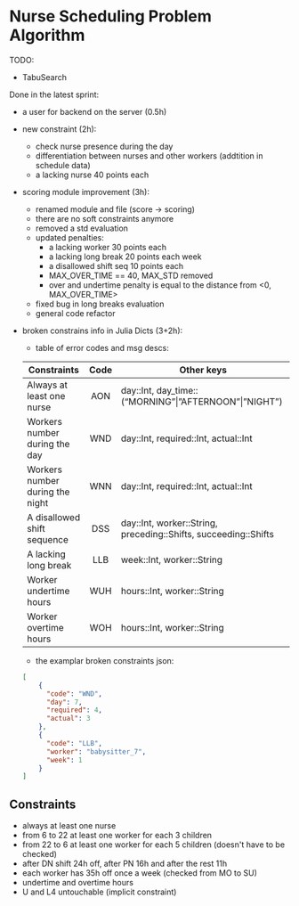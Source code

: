 # Nurse Scheduling Problem Algorithm

TODO:
 - TabuSearch

Done in the latest sprint:
 - a user for backend on the server (0.5h)
 - new constraint (2h):
    - check nurse presence during the day
    - differentiation between nurses and other workers (addtition in schedule data)
    - a lacking nurse 40 points each
 - scoring module improvement (3h):
    - renamed module and file (score -> scoring)
    - there are no soft constraints anymore
    - removed a std evaluation
    - updated penalties:
        - a lacking worker 30 points each
        - a lacking long break 20 points each week
        - a disallowed shift seq 10 points each
        - MAX_OVER_TIME == 40, MAX_STD removed
        - over and undertime penalty is equal to the distance from <0, MAX_OVER_TIME>
    - fixed bug in long breaks evaluation
    - general code refactor
 - broken constrains info in Julia Dicts (3+2h):
    - table of error codes and msg descs:

    |Constraints                    |Code|Other keys                                                     |
    |-------------------------------|:--:|---------------------------------------------------------------|
    |Always at least one nurse      |AON |day::Int, day_time::(“MORNING”&#124;”AFTERNOON”&#124;”NIGHT”)  |
    |Workers number during the day  |WND |day::Int, required::Int, actual::Int                           |
    |Workers number during the night|WNN |day::Int, required::Int, actual::Int                           |
    |A disallowed shift sequence    |DSS |day::Int, worker::String, preceding::Shifts, succeeding::Shifts|
    |A lacking long break           |LLB |week::Int, worker::String                                      |
    |Worker undertime hours         |WUH |hours::Int, worker::String                                     |
    |Worker overtime hours          |WOH |hours::Int, worker::String                                     |

    - the examplar broken constraints json:

    ```json
    [
        {
          "code": "WND",
          "day": 7,
          "required": 4,
          "actual": 3
        },
        {
          "code": "LLB",
          "worker": "babysitter_7",
          "week": 1
        }
    ]
    ```

## Constraints
 - always at least one nurse
 - from 6 to 22 at least one worker for each 3 children
 - from 22 to 6 at least one worker for each 5 children (doesn't have to be checked)
 - after DN shift 24h off, after PN 16h and after the rest 11h
 - each worker has 35h off once a week (checked from MO to SU)
 - undertime and overtime hours
 - U and L4 untouchable (implicit constraint)

